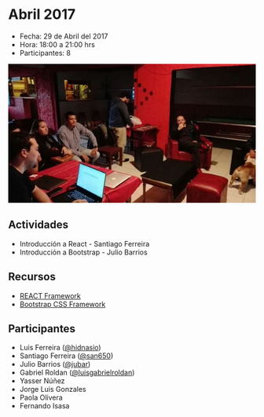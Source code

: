 # Abril 2017

* Fecha: 29 de Abril del 2017
* Hora: 18:00 a 21:00 hrs
* Participantes: 8

![Foto Tacuarembó Desarrolla](./photo.jpg)

## Actividades

* Introducción a React - Santiago Ferreira
* Introducción a Bootstrap - Julio Barrios

## Recursos

* [REACT Framework](https://facebook.github.io/react/)
* [Bootstrap CSS Framework](https://getbootstrap.com)

## Participantes

* Luis Ferreira ([@hidnasio](https://github.com/hidnasio))
* Santiago Ferreira ([@san650](https://github.com/san650))
* Julio Barrios ([@jubar](https://github.com/jubar))
* Gabriel Roldan ([@luisgabrielroldan](https://github.com/luisgabrielroldan))
* Yasser Núñez
* Jorge Luis Gonzales
* Paola Olivera
* Fernando Isasa
